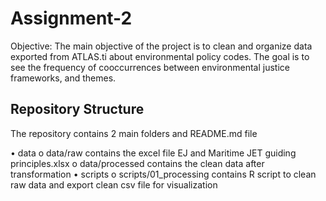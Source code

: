 # Assignment-2

Objective: The main objective of the project is to clean and organize data exported from ATLAS.ti about environmental policy codes. The goal is to see the frequency of cooccurrences between environmental justice frameworks, and themes.


Repository Structure
------------------------------------------------------------------------

The repository contains 2 main folders and README.md file

•	data
   o	data/raw contains the excel file EJ and Maritime JET guiding principles.xlsx
   o	data/processed contains the clean data after transformation
•	scripts
   o	scripts/01_processing contains R script to clean raw data and export clean csv file for visualization
 
